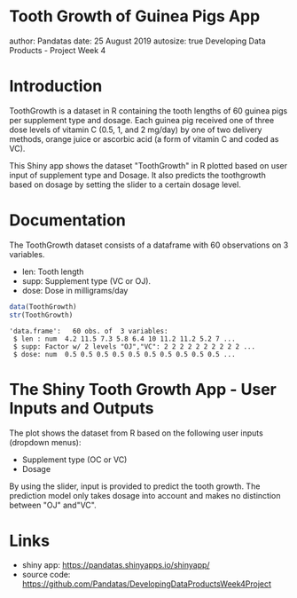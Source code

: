 Tooth Growth of Guinea Pigs App
========================================================
author: Pandatas
date: 25 August 2019
autosize: true
Developing Data Products - Project Week 4

Introduction
========================================================
ToothGrowth is a dataset in R containing the tooth lengths of 60 guinea pigs per supplement type and dosage. Each guinea pig received one of three dose levels of vitamin C (0.5, 1, and 2 mg/day) by one of two delivery methods, orange juice or ascorbic acid (a form of vitamin C and coded as VC).

This Shiny app shows the dataset "ToothGrowth" in R plotted based on user input of supplement type and Dosage. It also predicts the toothgrowth based on dosage by setting the slider to a certain dosage level.


Documentation
========================================================
The ToothGrowth dataset consists of a dataframe with 60 observations on 3 variables.
-	len:	  Tooth length
-	supp:	  Supplement type (VC or OJ).
-	dose: 	Dose in milligrams/day


```r
data(ToothGrowth)
str(ToothGrowth)
```

```
'data.frame':	60 obs. of  3 variables:
 $ len : num  4.2 11.5 7.3 5.8 6.4 10 11.2 11.2 5.2 7 ...
 $ supp: Factor w/ 2 levels "OJ","VC": 2 2 2 2 2 2 2 2 2 2 ...
 $ dose: num  0.5 0.5 0.5 0.5 0.5 0.5 0.5 0.5 0.5 0.5 ...
```


The Shiny Tooth Growth App - User Inputs and Outputs
========================================================
The plot shows the dataset from R based on the following user inputs (dropdown menus):
- Supplement type (OC or VC)
- Dosage

By using the slider, input is provided to predict the tooth growth. The prediction model only takes dosage into account and makes no distinction between "OJ" and"VC".


Links
========================================================
- shiny app:   https://pandatas.shinyapps.io/shinyapp/
- source code: https://github.com/Pandatas/DevelopingDataProductsWeek4Project
